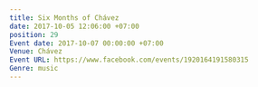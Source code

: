 ```yaml
---
title: Six Months of Chávez
date: 2017-10-05 12:06:00 +07:00
position: 29
Event date: 2017-10-07 00:00:00 +07:00
Venue: Chávez
Event URL: https://www.facebook.com/events/1920164191580315
Genre: music
---
```


